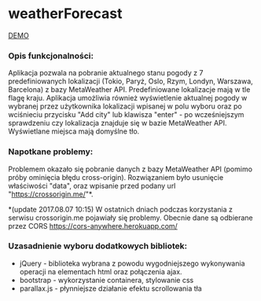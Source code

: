 # weatherForecast

<a href="https://wkra.github.io/weatherForecast/dist/">DEMO</a>

### Opis funkcjonalności:
Aplikacja pozwala na pobranie aktualnego stanu pogody z 7 predefiniowanych lokalizacji (Tokio, Paryż, Oslo, Rzym, Londyn, Warszawa, Barcelona) z bazy MetaWeather API. Predefiniowane lokalizacje mają w tle flagę kraju. Aplikacja umożliwia również wyświetlenie aktualnej pogody w wybranej przez użytkownika lokalizacji wpisanej w polu wyboru oraz po wciśnieciu przycisku "Add city" lub klawisza "enter" - po wcześniejszym sprawdzeniu czy lokalizacja znajduje się w bazie MetaWeather API. Wyświetlane miejsca mają domyślne tło. 

### Napotkane problemy:
Problemem okazało się pobranie danych z bazy MetaWeather API (pomimo próby ominięcia błędu cross-origin). Rozwiązaniem było usunięcie właściwości "data", oraz wpisanie przed podany url "https://crossorigin.me/"*.

*(update 2017.08.07 10:15)
W ostatnich dniach podczas korzystania z serwisu crossorigin.me pojawiały się problemy. Obecnie dane są odbierane przez CORS https://cors-anywhere.herokuapp.com/

### Uzasadnienie wyboru dodatkowych bibliotek:
- jQuery - biblioteka wybrana z powodu wygodniejszego wykonywania operacji na elementach html oraz połączenia ajax.
- bootstrap - wykorzystanie containera, stylowanie css
- parallax.js - płynniejsze działanie efektu scrollowania tła
